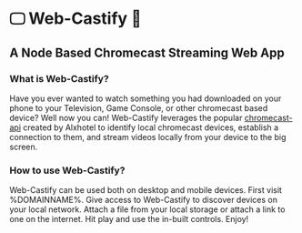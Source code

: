 # 🖵 Web-Castify 🎥

## A Node Based Chromecast Streaming Web App

### What is Web-Castify?
Have you ever wanted to watch something you had downloaded on your phone to your Television, Game Console, or other chromecast based device? Well now you can! Web-Castify leverages the popular [chromecast-api](https://www.npmjs.com/package/chromecast-api) created by Alxhotel to identify local chromecast devices, establish a connection to them, and stream videos locally from your device to the big screen.

### How to use Web-Castify?
Web-Castify can be used both on desktop and mobile devices. First visit %DOMAINNAME%. Give access to Web-Castify to discover devices on your local network. Attach a file from your local storage or attach a link to one on the internet. Hit play and use the in-built controls. Enjoy!

